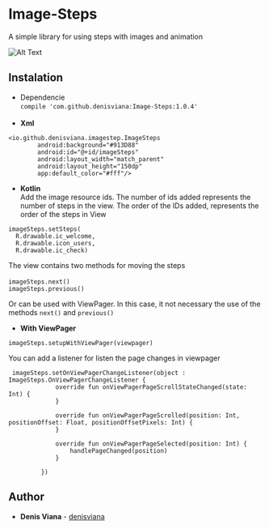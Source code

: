 # Image-Steps
A simple library for using steps with images and animation

![Alt Text](https://media.giphy.com/media/3kJQDzduX5CMXGv3CG/giphy.gif)

## Instalation

- Dependencie <br/>
``
compile 'com.github.denisviana:Image-Steps:1.0.4'
``
<br/><br/>
- **Xml** <br/>
``````
<io.github.denisviana.imagestep.ImageSteps
        android:background="#913D88"
        android:id="@+id/imageSteps"
        android:layout_width="match_parent"
        android:layout_height="150dp"
        app:default_color="#fff"/>
``````
- **Kotlin** <br/>
Add the image resource ids. The number of ids added represents the number of steps in the view. The order of the IDs added, represents the order of the steps in View
````
imageSteps.setSteps(
  R.drawable.ic_welcome,
  R.drawable.icon_users,
  R.drawable.ic_check)
````
  <t/>The view contains two methods for moving the steps <br/><br/>
``
imageSteps.next()
``
<br/>
``
imageSteps.previous()
``

Or can be used with ViewPager. In this case, it not necessary the use of the methods `next()` and `previous()`

- **With ViewPager**

`
imageSteps.setupWithViewPager(viewpager)
`

You can add a listener for listen the page changes in viewpager
````
 imageSteps.setOnViewPagerChangeListener(object : ImageSteps.OnViewPagerChangeListener {
             override fun onViewPagerPageScrollStateChanged(state: Int) {
             }
 
             override fun onViewPagerPageScrolled(position: Int, positionOffset: Float, positionOffsetPixels: Int) {
             }
 
             override fun onViewPagerPageSelected(position: Int) {
                 handlePageChanged(position)
             }
 
         })
````


## Author

* **Denis Viana** -  [denisviana](https://github.com/denisviana)
